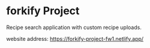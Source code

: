 # forkify Project

Recipe search application with custom recipe uploads.

website address: https://forkify-project-fw1.netlify.app/
